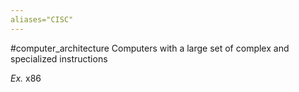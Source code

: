 ```yaml
---
aliases="CISC"
---
```

#computer_architecture
Computers with a large set of complex and specialized instructions

*Ex.* x86